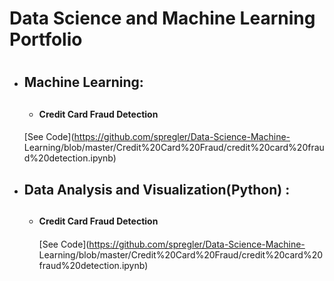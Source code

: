 # Data Science and Machine Learning Portfolio<h1>
* ## Machine Learning:<h2>
    * #### Credit Card Fraud Detection<h4>
    [See Code](https://github.com/spregler/Data-Science-Machine-            Learning/blob/master/Credit%20Card%20Fraud/credit%20card%20fraud%20detection.ipynb)

* ## Data Analysis and Visualization(Python) :<h2>
  
  * #### Credit Card Fraud Detection<h4>
    [See Code](https://github.com/spregler/Data-Science-Machine-            Learning/blob/master/Credit%20Card%20Fraud/credit%20card%20fraud%20detection.ipynb)
